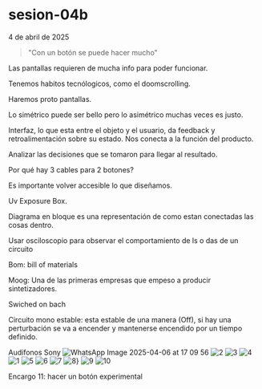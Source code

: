 # sesion-04b

4 de abril de 2025

> "Con un botón se puede hacer mucho"

Las pantallas requieren de mucha info para poder funcionar.

Tenemos habitos tecnólogicos, como el doomscrolling.

Haremos proto pantallas.

Lo simétrico puede ser bello pero lo asimétrico muchas veces es justo.

Interfaz, lo que esta entre el objeto y el usuario, da feedback y retroalimentación sobre su estado.
Nos conecta a la función del producto.

Analizar las decisiones que se tomaron para llegar al resultado.

Por qué hay 3 cables para 2 botones?

Es importante volver accesible lo que diseñamos.

Uv Exposure Box.

Diagrama en bloque es una representación de como estan conectadas las cosas dentro.

Usar osciloscopio para observar el comportamiento de ls o das de un circuito

Bom: bill of materials

Moog: Una de las primeras empresas que empeso a producir sintetizadores.

Swiched on bach

Circuito mono estable: esta estable de una manera (Off), si hay una perturbación se va a encender y mantenerse encendido por un tiempo definido.

Audifonos Sony
![WhatsApp Image 2025-04-06 at 17 09 56](https://github.com/user-attachments/assets/cf0512ea-440d-4ee8-ba3c-5ed2f8df67fa)
![2](https://github.com/user-attachments/assets/d31f41f8-3e97-4050-b19f-48573d624c3c)
![3](https://github.com/user-attachments/assets/94529364-4aa6-41e6-9986-1ce532b05214)
![4](https://github.com/user-attachments/assets/c5c36ab5-2c0c-4be0-8e7b-e98f60615429)
![1](https://github.com/user-attachments/assets/abaadbf7-eb9b-4084-ac3b-a0ba730b621e)
![5](https://github.com/user-attachments/assets/7b3f1ee0-151a-41ae-86ed-33018acee63e)
![6](https://github.com/user-attachments/assets/3978e5c2-4420-49b2-a9c7-23d8c9bb214f)
![7](https://github.com/user-attachments/assets/52af4fb5-476b-40d1-bd49-8f01d904c3e1)
![8](https://github.com/user-attachments/assets/578c6536-b3fb-4375-aaac-c39151afebed)}
![9](https://github.com/user-attachments/assets/d08043bc-adb0-4561-92db-2fc77ae04293)
![10](https://github.com/user-attachments/assets/d89e95a4-ae3b-49a3-8c94-8c5a7532d151)

Encargo 11: hacer un botón experimental
